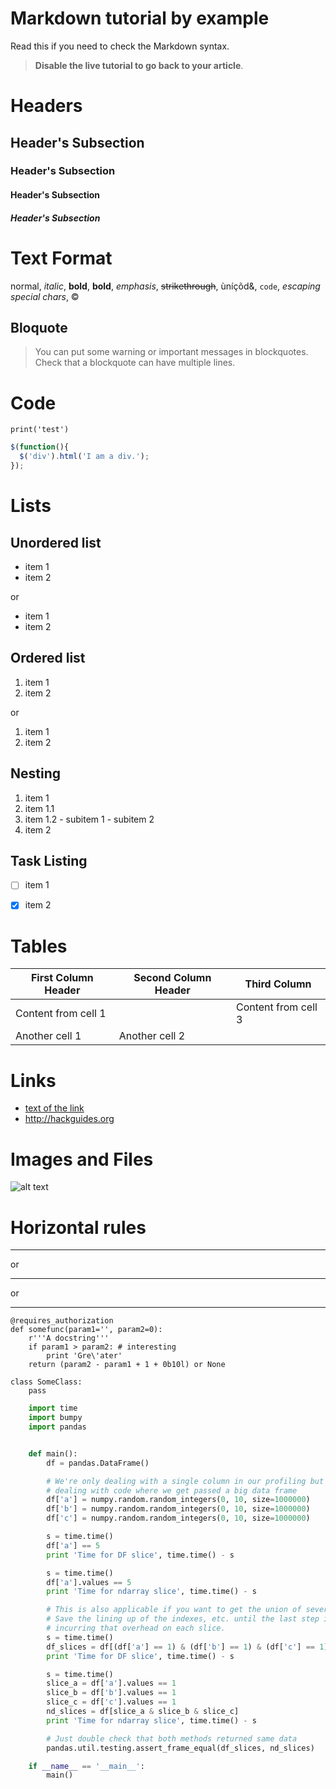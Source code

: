 # Markdown tutorial by example

Read this if you need to check the Markdown syntax. 

> **Disable the live tutorial to go back to your article**.



# Headers 

## Header's Subsection 

### Header's Subsection 

#### Header's Subsection 

##### Header's Subsection 


# Text Format 

normal, *italic*, **bold**, __bold__, _emphasis_, ~~strikethrough~~, ùníçõd&, `code`, *escaping special chars*, &copy; 

## Bloquote 

> You can put some warning or important messages in blockquotes. 
Check that a blockquote can have multiple lines. 


# Code 

```
print('test')
```

```javascript
$(function(){
  $('div').html('I am a div.');
});
```


# Lists

## Unordered list

- item 1
- item 2

or

* item 1
* item 2

## Ordered list

1. item 1
1. item 2

or

1. item 1
2. item 2

## Nesting

1. item 1
  1. item 1.1
  2. item 1.2
    - subitem 1
    - subitem 2
2. item 2

## Task Listing

- [ ] item 1
- [x] item 2


# Tables

First Column Header | Second Column Header | Third Column
------------------- | -------------------- | ------------
Content from cell 1 | | Content from cell 3
Another cell 1 | Another cell 2


# Links

* [text of the link](http://hackguides.org)
* http://hackguides.org


# Images and Files

![alt text](http://tutorials.pluralsight.com/static/img/dark-logo.png 'Logo Title')


# Horizontal rules

------------------------

or

* * *

or

*****
```
@requires_authorization
def somefunc(param1='', param2=0):
    r'''A docstring'''
    if param1 > param2: # interesting
        print 'Gre\'ater'
    return (param2 - param1 + 1 + 0b10l) or None

class SomeClass:
    pass
```

```python
    import time
    import bumpy
    import pandas


    def main():
        df = pandas.DataFrame()

        # We're only dealing with a single column in our profiling but assume we're
        # dealing with code where we get passed a big data frame
        df['a'] = numpy.random.random_integers(0, 10, size=1000000)
        df['b'] = numpy.random.random_integers(0, 10, size=1000000)
        df['c'] = numpy.random.random_integers(0, 10, size=1000000)

        s = time.time()
        df['a'] == 5
        print 'Time for DF slice', time.time() - s

        s = time.time()
        df['a'].values == 5
        print 'Time for ndarray slice', time.time() - s

        # This is also applicable if you want to get the union of several columns.
        # Save the lining up of the indexes, etc. until the last step instead of
        # incurring that overhead on each slice.
        s = time.time()
        df_slices = df[(df['a'] == 1) & (df['b'] == 1) & (df['c'] == 1)]
        print 'Time for DF slice', time.time() - s

        s = time.time()
        slice_a = df['a'].values == 1
        slice_b = df['b'].values == 1
        slice_c = df['c'].values == 1
        nd_slices = df[slice_a & slice_b & slice_c]
        print 'Time for ndarray slice', time.time() - s

        # Just double check that both methods returned same data
        pandas.util.testing.assert_frame_equal(df_slices, nd_slices)

    if __name__ == '__main__':
        main()
```
